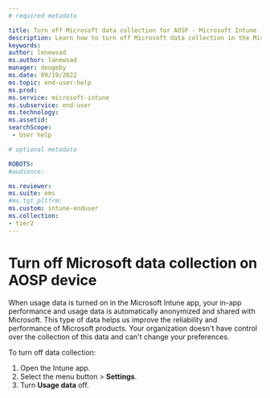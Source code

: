 ```yaml
---
# required metadata

title: Turn off Microsoft data collection for AOSP - Microsoft Intune | Microsoft Docs
description: Learn how to turn off Microsoft data collection in the Microsoft Intune app for AOSP.
keywords:
author: lenewsad
ms.author: lanewsad
manager: dougeby
ms.date: 09/19/2022
ms.topic: end-user-help
ms.prod:
ms.service: microsoft-intune
ms.subservice: end-user
ms.technology:
ms.assetid: 
searchScope:
 - User help

# optional metadata

ROBOTS:  
#audience:

ms.reviewer: 
ms.suite: ems
#ms.tgt_pltfrm:
ms.custom: intune-enduser
ms.collection:
- tier2
---
```


# Turn off Microsoft data collection on AOSP device  

When usage data is turned on in the Microsoft Intune app, your in-app performance and usage data is automatically anonymized and shared with Microsoft. This type of data helps us improve the reliability and performance of Microsoft products. Your organization doesn't have control over the collection of this data and can't change your preferences.  

To turn off data collection:    

1. Open the Intune app.  
2. Select the menu button > **Settings**.
3. Turn **Usage data** off.  
